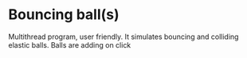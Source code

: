 # Bouncing ball(s)

Multithread program, user friendly. It simulates bouncing and colliding elastic balls. Balls are adding on click
